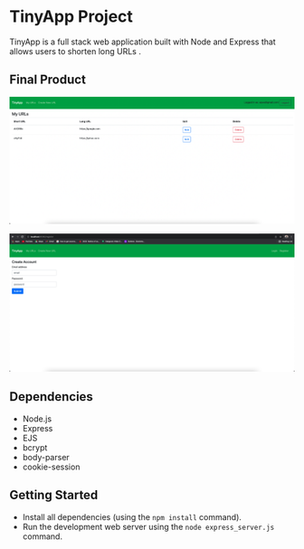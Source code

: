 # TinyApp Project

TinyApp is a full stack web application built with Node and Express that allows users to shorten long URLs .

## Final Product

!["screenshot of /urls page"](https://github.com/Adnan-Raja/tinyapp/blob/master/docs/Screen%20Shot%201.png)

!["screenshot of register page"](https://github.com/Adnan-Raja/tinyapp/blob/master/docs/Screen%20Shot%202.png)

## Dependencies

- Node.js
- Express
- EJS
- bcrypt
- body-parser
- cookie-session

## Getting Started

- Install all dependencies (using the `npm install` command).
- Run the development web server using the `node express_server.js` command.